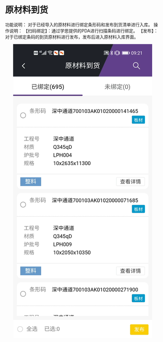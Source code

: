 # 原材料到货

功能说明：
对于已经导入的原材料进行绑定条形码和发布到货清单进行入库。
操作说明：
【扫码绑定】：通过学思提供的PDA进行扫描条码进行绑定。
【发布】：对于已绑定条码的到货原材料进行发布，发布后进入原材料入库界面。

<div align="center" style="margin-top: 8px;">
<img src="images/materialArrival/image001.png" style="max-width: 100%">
</div>